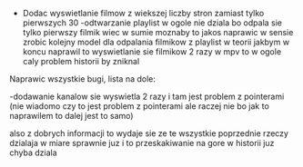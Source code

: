 - Dodac wyswietlanie filmow z wiekszej liczby stron zamiast tylko pierwszych 30
-odtwarzanie playlist w ogole nie dziala bo odpala sie tylko pierwszy filmik wiec w sumie moznaby to jakos naprawic w sensie zrobic kolejny model dla odpalania filmikow z playlist
w teorii jakbym w koncu naprawil to wyswietlanie sie filmikow 2 razy w mpv to w ogole caly problem historii by zniknal

Naprawic wszystkie bugi, lista na dole:

-dodawanie kanalow sie wyswietla 2 razy i tam jest problem z pointerami (nie wiadomo czy to jest problem z pointerami ale raczej nie bo jak to naprawilem to dalej jest to samo)

also z dobrych informacji to wydaje sie ze te wszystkie poprzednie rzeczy dzialaja w miare sprawnie juz i to przeskakiwanie na gore w historii juz chyba dziala

